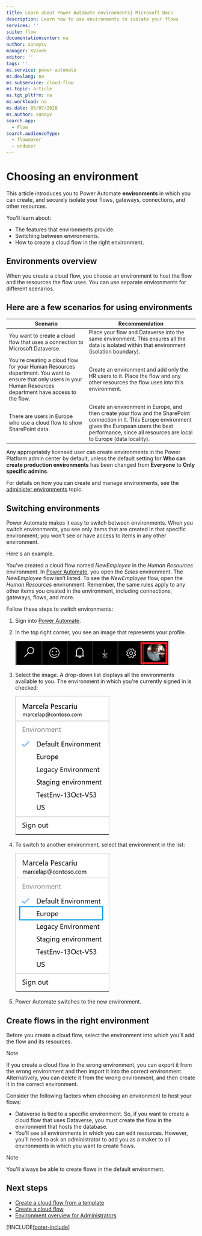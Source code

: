 ```yaml
---
title: Learn about Power Automate environments| Microsoft Docs
description: Learn how to use environments to isolate your flows
services: ''
suite: flow
documentationcenter: na
author: sunaysv
manager: KVivek
editor: ''
tags: ''
ms.service: power-automate
ms.devlang: na
ms.subservice: cloud-flow
ms.topic: article
ms.tgt_pltfrm: na
ms.workload: na
ms.date: 05/07/2020
ms.author: sunayv
search.app: 
  - Flow
search.audienceType: 
  - flowmaker
  - enduser
---
```

# Choosing an environment

This article introduces you to Power Automate **environments** in which you can create, and securely isolate your flows, gateways, connections, and other resources.

You'll learn about:

* The features that environments provide.
* Switching between environments.
* How to create a cloud flow in the right environment.

## Environments overview

When you create a cloud flow, you choose an environment to host the flow and the resources the flow uses. You can use separate environments for different scenarios.

## Here are a few scenarios for using environments

Scenario|Recommendation
-----|-----
You want to create a cloud flow that uses a connection to Microsoft Dataverse.|Place your flow and Dataverse into the same environment. This ensures all the data is isolated within that environment (isolation boundary).
You're creating a cloud flow for your Human Resources department. You want to ensure that only users in your Human Resources department have access to the flow.|Create an environment and add only the HR users to it. Place the flow and any other resources the flow uses into this environment.
There are users in Europe who use a cloud flow to show SharePoint data.|Create an environment in Europe, and then create your flow and the SharePoint connection in it. This Europe environment gives the European users the best performance, since all resources are local to Europe (data locality).

Any appropriately licensed user can create environments in the Power Platform admin center by default, unless the default setting for **Who can create production environments** has been changed from **Everyone** to **Only specific admins**.


For details on how you can create and manage environments, see the [administer environments](environments-overview-admin.md) topic.

## Switching environments

Power Automate makes it easy to switch between environments. When you switch environments, you see only items that are created in that specific environment; you won't see or have access to items in any other environment.

Here's an example.

You’ve created a cloud flow named *NewEmployee* in the *Human Resources* environment. In [Power Automate](https://flow.microsoft.com), you open the *Sales* environment. The *NewEmployee* flow isn’t listed. To see the *NewEmployee* flow, open the *Human Resources* environment. Remember, the same rules apply to any other items you created in the environment, including connections, gateways, flows, and more.

Follow these steps to switch environments:

1. Sign into [Power Automate](https://flow.microsoft.com).
1. In the top right corner, you see an image that represents your profile.

   ![profile image](./media/environments-overview-maker/default-environment.png)

1. Select the image. A drop-down list displays all the environments available to you. The environment in which you're currently signed in is checked:

   ![list of environments image](./media/environments-overview-maker/all-environments.png)
1. To switch to another environment, select that environment in the list:

   ![select an environment to switch to](./media/environments-overview-maker/select-europe.png)
1. Power Automate switches to the new environment.

## Create flows in the right environment

Before you create a cloud flow, select the environment into which you'll add the flow and its resources.

> [!NOTE]
> If you create a cloud flow in the wrong environment, you can export it from the wrong environment and then import it into the correct environment. Alternatively, you can delete it from the wrong environment, and then create it in the correct environment.

Consider the following factors when choosing an environment to host your flows:

* Dataverse is tied to a specific environment. So, if you want to create a cloud flow that uses Dataverse, you must create the flow in the environment that hosts the database.
* You'll see all environments in which you can edit resources. However, you'll need to ask an administrator to add you as a maker to all environments in which you want to create flows.

> [!NOTE]
> You'll always be able to create flows in the default environment.

## Next steps

* [Create a cloud flow from a template](get-started-logic-template.md)
* [Create a cloud flow](get-started-logic-flow.md)
* [Environment overview for Administrators](environments-overview-admin.md)


[!INCLUDE[footer-include](includes/footer-banner.md)]